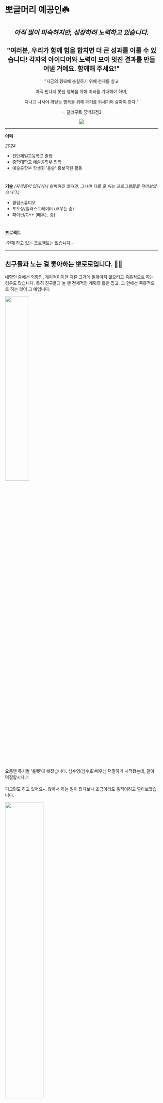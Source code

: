 # 뽀글머리 예공인☘️
<div align=center>

  ## _**아직 많이 미숙하지만, 성장하려 노력하고 있습니다.**_
  ## "여러분, 우리가 함께 힘을 합치면 더 큰 성과를 이룰 수 있습니다! 각자의 아이디어와 노력이 모여 멋진 결과를 만들어낼 거예요. 함께해 주세요!"
"지금의 행복에 충실하기 위해 현재를 살고

아직 만나지 못한 행복을 위해 미래를 기대해야 하며,

지나고 나서야 깨닫는 행복을 위해 과거를 되새기며 살아야 한다." 

ㅡ 달러구트 꿈백화점2

<a href="https://github.com/devxb/gitanimals">
  <img src="https://render.gitanimals.org/farms/leeeeJiin"/>
</a>

  </div>

***

**이력**

_2024_

- 진안제일고등학교 졸업
- 중학대학교 예술공학부 입학
- 예술공학부 학생회 '윤슬' 홍보국원 활동

# 

**기술**
_(자격증이 있다거나 완벽하진 않지만, 그나마 다룰 줄 아는 프로그램들을 적어보았습니다.)_
- 클립스튜디오
- 포토샵/일러스트레이터 (배우는 중)
- 파이썬/C++ (배우는 중)

#

**프로젝트**

-현재 하고 있는 프로젝트는 없습니다.-


***

 **친구들과 노는 걸 좋아하는 뽀로로입니다. 🐧😎**
 -
 내향인 중에선 외향인, 계획적이지만 때론 그거에 얽매이지 않으려고 즉흥적으로 하는 경우도 많습니다. 
 특히 친구들과 놀 땐 전체적인 계획의 틀만 잡고, 그 안에선 즉흥적으로 하는 것이 그 예입니다.

<img width="39.5%" src="https://github.com/user-attachments/assets/2e46eb8a-97e6-4190-b86f-f4e6bdb83c9d"/>



요즘엔 뮤지컬 '룰렛'에 빠졌습니다. 심수영(심수호)배우님 덕질하기 시작했는데, 같이 덕질합시다.🃏

피크민도 하고 있어요~. 앉아서 하는 일이 많다보니 조금이라도 움직이려고 깔아보았습니다.

<img width="50%" src="https://github.com/user-attachments/assets/9131faf6-4681-4a94-97d0-0bee8c311464"/> 

***

<div align=center>

  [![Hits](https://hits.seeyoufarm.com/api/count/incr/badge.svg?url=https%3A%2F%2Fgithub.com%2FleeeeJiin&count_bg=%2379C83D&title_bg=%23555555&icon=&icon_color=%23E7E7E7&title=hits&edge_flat=false)](https://hits.seeyoufarm.com)

  </div>

|  **정보** | 중앙대학교  | 예술공학부  | 1학년(05년생)  | 재학  |
|---|---|---|---|---|
|   **전화번호**	|  KR) 010-2263-1834 	|   	|  **인스타** 	|  <a href=https://www.instagram.com/jiin0472/><img src="https://img.shields.io/badge/Instagram-E4405F?style=flat-square&logo=Instagram&logoColor=white"/></a> 	|
|  **E-Mail** 	|  <a href=mailto:jiin0472@naver.com><img src="https://img.shields.io/badge/Naver Email-03C75A?style=flat-square&logo=Naver&logoColor=white&link=mailto:jiin0472@naver.com"/></a> 	|  [![Gmail Badge](https://img.shields.io/badge/Gmail-d14836?style=flat-square&logo=Gmail&logoColor=white&link=mailto:leejiin0472@gmail.com)](mailto:leejiin0472@gmail.com) 	|  **MBTI** 	|  INFJ 	|
|   **유튜브 채널**	|   [![Youtube Badge](https://img.shields.io/badge/Youtube-ff0000?style=flat-square&logo=youtube&link=https://www.youtube.com/c/kyleschool)](https://www.youtube.com/@2357LeeJiin)	|   	|  **최애그룹** 	|  <a href="https://music.youtube.com/channel/UC0gpUnoyhu44aS3-NxYs7rg?si=pK-ob4ykKTrCsz83"><img src="https://img.shields.io/badge/Youtube Music-FF0000?style=flat-square&logo=YouTube Music&logoColor=white"/></a> 	|


[![leeeeJiin's GitHub stats](https://github-readme-stats.vercel.app/api?username=leeeeJiin)]([https://github.com/anuraghazra/github-readme-stats](https://github.com/leeeeJiin/leeeeJiin/blob/main/README.md))
<a href="https://github.com/devxb/gitanimals">
  <img
    src="https://render.gitanimals.org/lines/leeeeJiin?pet-id=646135937820254654"
    width="300"
    height="150"
  />
</a>
  
   



